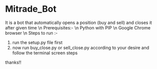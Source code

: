 # Mitrade_Bot
It is a bot that automatically opens a position (buy and sell) and closes it after given time \n
Prerequisites:- \n
  Python with PIP \n
  Google Chrome browser \n
Steps to run :- 
  1. run the setup.py file first
  2. now run buy_close.py or sell_close.py according to your desire and follow the terminal screen steps

thanks!!
